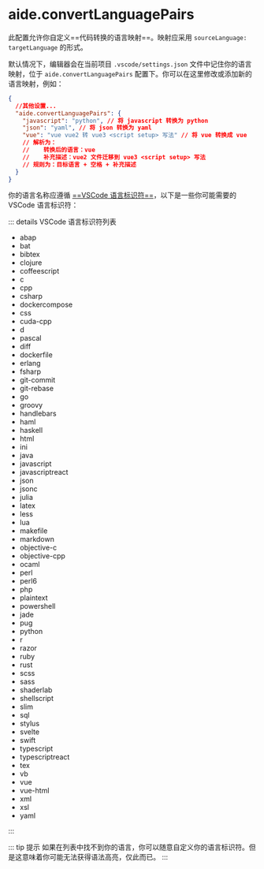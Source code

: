 # aide.convertLanguagePairs

此配置允许你自定义==代码转换的语言映射==。映射应采用 `sourceLanguage: targetLanguage` 的形式。

默认情况下，编辑器会在当前项目 `.vscode/settings.json` 文件中记住你的语言映射，位于 `aide.convertLanguagePairs` 配置下。你可以在这里修改或添加新的语言映射，例如：

```json
{
  //其他设置...
  "aide.convertLanguagePairs": {
    "javascript": "python", // 将 javascript 转换为 python
    "json": "yaml", // 将 json 转换为 yaml
    "vue": "vue vue2 转 vue3 <script setup> 写法" // 将 vue 转换成 vue
    // 解析为：
    //    转换后的语言：vue
    //    补充描述：vue2 文件迁移到 vue3 <script setup> 写法
    // 规则为：目标语言 + 空格 + 补充描述
  }
}
```

你的语言名称应遵循 [==VSCode 语言标识符==](https://code.visualstudio.com/docs/languages/identifiers#_known-language-identifiers)，以下是一些你可能需要的 VSCode 语言标识符：

::: details VSCode 语言标识符列表

- abap
- bat
- bibtex
- clojure
- coffeescript
- c
- cpp
- csharp
- dockercompose
- css
- cuda-cpp
- d
- pascal
- diff
- dockerfile
- erlang
- fsharp
- git-commit
- git-rebase
- go
- groovy
- handlebars
- haml
- haskell
- html
- ini
- java
- javascript
- javascriptreact
- json
- jsonc
- julia
- latex
- less
- lua
- makefile
- markdown
- objective-c
- objective-cpp
- ocaml
- perl
- perl6
- php
- plaintext
- powershell
- jade
- pug
- python
- r
- razor
- ruby
- rust
- scss
- sass
- shaderlab
- shellscript
- slim
- sql
- stylus
- svelte
- swift
- typescript
- typescriptreact
- tex
- vb
- vue
- vue-html
- xml
- xsl
- yaml

:::

::: tip 提示
如果在列表中找不到你的语言，你可以随意自定义你的语言标识符。但是这意味着你可能无法获得语法高亮，仅此而已。
:::
